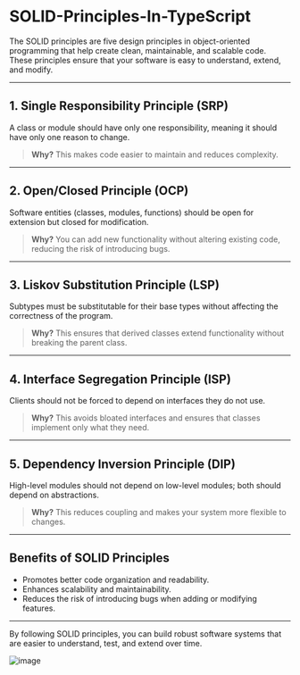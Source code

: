 # SOLID-Principles-In-TypeScript

The SOLID principles are five design principles in object-oriented programming that help create clean, maintainable, and scalable code. These principles ensure that your software is easy to understand, extend, and modify.

---

## **1. Single Responsibility Principle (SRP)**
A class or module should have only one responsibility, meaning it should have only one reason to change.  
> **Why?** This makes code easier to maintain and reduces complexity.

---

## **2. Open/Closed Principle (OCP)**
Software entities (classes, modules, functions) should be open for extension but closed for modification.  
> **Why?** You can add new functionality without altering existing code, reducing the risk of introducing bugs.

---

## **3. Liskov Substitution Principle (LSP)**
Subtypes must be substitutable for their base types without affecting the correctness of the program.  
> **Why?** This ensures that derived classes extend functionality without breaking the parent class.

---

## **4. Interface Segregation Principle (ISP)**
Clients should not be forced to depend on interfaces they do not use.  
> **Why?** This avoids bloated interfaces and ensures that classes implement only what they need.

---

## **5. Dependency Inversion Principle (DIP)**
High-level modules should not depend on low-level modules; both should depend on abstractions.  
> **Why?** This reduces coupling and makes your system more flexible to changes.

---

## Benefits of SOLID Principles
- Promotes better code organization and readability.
- Enhances scalability and maintainability.
- Reduces the risk of introducing bugs when adding or modifying features.

---

By following SOLID principles, you can build robust software systems that are easier to understand, test, and extend over time.  


![image](https://github.com/user-attachments/assets/9079fbc3-5900-4531-8518-85deb68cfce6)
